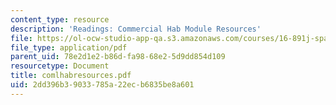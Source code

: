 ```yaml
---
content_type: resource
description: 'Readings: Commercial Hab Module Resources'
file: https://ol-ocw-studio-app-qa.s3.amazonaws.com/courses/16-891j-space-policy-seminar-spring-2003/2dd396b39033785a22ecb6835be8a601_comlhabresources.pdf
file_type: application/pdf
parent_uid: 78e2d1e2-b86d-fa98-68e2-5d9dd854d109
resourcetype: Document
title: comlhabresources.pdf
uid: 2dd396b3-9033-785a-22ec-b6835be8a601
---
```

